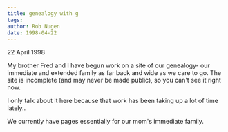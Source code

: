 ```yaml
---
title: genealogy with g
tags: 
author: Rob Nugen
date: 1998-04-22
---
```


<title>Genealogy with G</title>

<p class=date>22 April 1998</p>
<p>
My brother Fred and I have begun work on a site of our genealogy- our immediate and extended family as far back and wide as we care to go. The site is incomplete (and may never be made public), so you can't see it right now.
<p>
I only talk about it here because that work has been taking up a lot of time lately..
<p>
We currently have pages essentially for our mom's immediate family.
</p>
